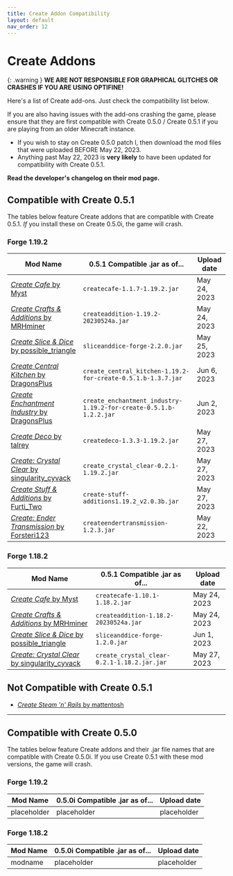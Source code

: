 ```yaml
---
title: Create Addon Compatibility
layout: default
nav_order: 12
---
```


# Create Addons

{: .warning }
**WE ARE NOT RESPONSIBLE FOR GRAPHICAL GLITCHES OR CRASHES IF YOU ARE USING OPTIFINE!**

Here's a list of Create add-ons. Just check the compatibility list below. 

If you are also having issues with the add-ons crashing the game, please ensure that they are first compatible with Create 0.5.0 / Create 0.5.1 if you are playing from an older Minecraft instance. 
- If you wish to stay on Create 0.5.0 patch I, then download the mod files that were uploaded BEFORE May 22, 2023. 
- Anything past May 22, 2023 is **very likely** to have been updated for compatibility with Create 0.5.1.

**Read the developer's changelog on their mod page.**

## Compatible with Create 0.5.1
The tables below feature Create addons that are compatible with Create 0.5.1. *If* you install these on Create 0.5.0i, the game will crash.

### Forge 1.19.2 

| Mod Name | 0.5.1 Compatible .jar as of...  | Upload date |
| -------- | ------------------------- | ----------- |
| [*Create Cafe* by Myst](https://www.curseforge.com/minecraft/mc-mods/create-cafe) | `createcafe-1.1.7-1.19.2.jar` | May 24, 2023 |
| [*Create Crafts & Additions* by MRHminer](https://www.curseforge.com/minecraft/mc-mods/createaddition) | `createaddition-1.19.2-20230524a.jar` | May 24, 2023 |
| [*Create Slice & Dice* by possible_triangle](https://www.curseforge.com/minecraft/mc-mods/slice-and-dice) | `sliceanddice-forge-2.2.0.jar` | May 25, 2023 |
| [*Create Central Kitchen* by DragonsPlus](https://www.curseforge.com/minecraft/mc-mods/create-central-kitchen) | `create_central_kitchen-1.19.2-for-create-0.5.1.b-1.3.7.jar` | Jun 6, 2023 |
| [*Create Enchantment Industry* by DragonsPlus](https://www.curseforge.com/minecraft/mc-mods/create-enchantment-industry) | `create_enchantment_industry-1.19.2-for-create-0.5.1.b-1.2.2.jar` | Jun 2, 2023 |
| [*Create Deco* by talrey](https://www.curseforge.com/minecraft/mc-mods/create-deco) | `createdeco-1.3.3-1.19.2.jar` | May 27, 2023 |
| [*Create: Crystal Clear* by singularity_cyvack](https://www.curseforge.com/minecraft/mc-mods/create-crystal-clear) | `create_crystal_clear-0.2.1-1.19.2.jar` | May 27, 2023 |
| [*Create Stuff & Additions* by Furti_Two](https://www.curseforge.com/minecraft/mc-mods/create-stuff-additions) | `create-stuff-additions1.19.2_v2.0.3b.jar` | May 27, 2023 |
| [*Create: Ender Transmission* by Forsteri123](https://www.curseforge.com/minecraft/mc-mods/create-ender-transmission) | `createendertransmission-1.2.3.jar` | May 22, 2023 |

### Forge 1.18.2

| Mod Name | 0.5.1 Compatible .jar as of... | Upload date |
| -------- | ------------------------------ | ----------- |
| [*Create Cafe* by Myst](https://www.curseforge.com/minecraft/mc-mods/create-cafe) | `createcafe-1.10.1-1.18.2.jar` | May 24, 2023 |
| [*Create Crafts & Additions* by MRHminer](https://www.curseforge.com/minecraft/mc-mods/createaddition) | `createaddition-1.18.2-20230524a.jar` | May 24, 2023 |
| [*Create Slice & Dice* by possible_triangle](https://www.curseforge.com/minecraft/mc-mods/slice-and-dice) | `sliceanddice-forge-1.2.0.jar` | Jun 1, 2023 |
| [*Create: Crystal Clear* by singularity_cyvack](https://www.curseforge.com/minecraft/mc-mods/create-crystal-clear) | `create_crystal_clear-0.2.1-1.18.2.jar.jar` | May 27, 2023 |

## Not Compatible with Create 0.5.1

- [*Create Steam 'n' Rails* by mattentosh](https://www.curseforge.com/minecraft/mc-mods/create-steam-n-rails)

---

## Compatible with Create 0.5.0
The tables below feature Create addons and their .jar file names that are compatible with Create 0.5.0i. If you use Create 0.5.1 with these mod versions, the game will crash.

### Forge 1.19.2

| Mod Name | 0.5.0i Compatible .jar as of... | Upload date |
| -------- | ------------------------------- | ----------- |
| placeholder | placeholder | placeholder |

### Forge 1.18.2 

| Mod Name | 0.5.0i Compatible .jar as of... | Upload date |
| -------- | ------------------------------- | ----------- |
| modname | placeholder | placeholder